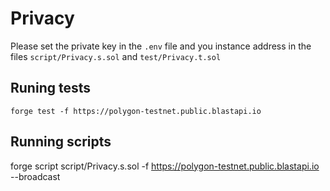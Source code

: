 # Privacy

Please set the private key in the `.env` file and you instance address in the files `script/Privacy.s.sol` and `test/Privacy.t.sol`

## Runing tests

`forge test -f https://polygon-testnet.public.blastapi.io`

## Running scripts

forge script script/Privacy.s.sol -f https://polygon-testnet.public.blastapi.io --broadcast